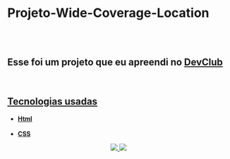 <h1>Projeto-Wide-Coverage-Location</h1>
<br>
<br>
<h2>Esse foi um projeto que eu apreendi no <a href="https://aulas.devclub.com.br/login"/a>DevClub</h2>
<br>
<h2> Tecnologias usadas</h2>
<ul>
<b> 
  <li> Html </li>
  <br>
  <li> CSS </li>
</b>
</ul>
<div align="center">
  <img src="https://github.com/Brunogitguimaraes/Projeto-Wide-coverage-location/blob/main/wide%20coverage%20.png?raw=true"/>
  <img src="https://github.com/Brunogitguimaraes/Projeto-Wide-coverage-location/blob/main/wide%20coverage%20mobile.png?raw=true"/>
</div>
